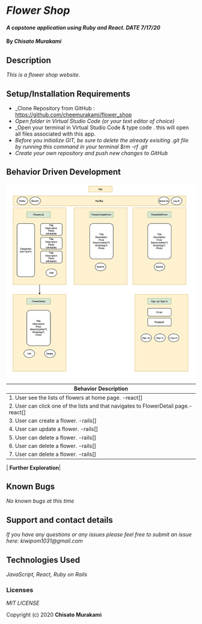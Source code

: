 # _Flower Shop_

#### _A capstone application using Ruby and React. DATE 7/17/20_

#### By _**Chisato Murakami**_

## Description

_This is a flower shop website._ 

## Setup/Installation Requirements

* _Clone Repository from GitHub : https://github.com/cheemurakami/flower_shop
* _Open folder in Virtual Studio Code (or your text editor of choice)_
* _Open your terminal in Virtual Studio Code & type code . this will open all files associated with this app. 
* _Before you initialize GIT, be sure to delete the already exisiting .git file by running this command in your terminal $rm -rf .git_
* _Create your own repository and push new changes to GitHub_

## Behavior Driven Development 

![tree](./diagram.png)

|   Behavior Description        |
|-------------------------------|
| 1. User see the lists of flowers at home page. -react[]|
| 2. User can click one of the lists and that navigates to FlowerDetail page.-react[]|
| 3. User can create a flower. -rails[]|
| 4. User can update a flower. -rails[]|
| 5. User can delete a flower. -rails[]|
| 6. User can delete a flower. -rails[]|
| 7. User can delete a flower. -rails[]|


| **Further Exploration**|


## Known Bugs

_No known bugs at this time_

## Support and contact details

_If you have any questions or any issues please feel free to submit an issue here: kiwipom1031@gmail.com_

## Technologies Used

_JavaScript, React, Ruby on Rails_ 


### Licenses
*MIT LICENSE*

Copyright (c) 2020 **Chisato Murakami**

